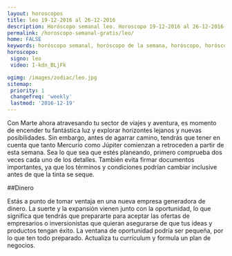 ```yaml
---
layout: horoscopos
title: leo 19-12-2016 al 26-12-2016 
description: Horóscopo semanal leo. Horoscopo 19-12-2016 al 26-12-2016. Horoscopos univision gratis
permalink: /horoscopo-semanal-gratis/leo/
home: FALSE
keywords: horóscopo semanal, horóscopo de la semana, horóscopo, horóscopo gratis,horóscopos, horóscopo esperanza gracia, horoscopos leo la semana, horóscopos gratis, Tarot, Astrologia, Zodíaco, leo, horoscopo gratis
horoscopo:
 signo: leo
 video: I-kdn_BLjFk

ogimg: /images/zodiac/leo.jpg
sitemap:
 priority: 1
 changefreq: 'weekly'
 lastmod: '2016-12-19'
---
```



Con Marte ahora atravesando tu sector de viajes y aventura, es momento de encender tu fantástica luz y explorar horizontes lejanos y nuevas posibilidades. Sin embargo, antes de agarrar camino, tendrás que tener en cuenta que tanto Mercurio como Júpiter comienzan a retroceden a partir de esta semana. Sea lo que sea que estés planeando, primero comprueba dos veces cada uno de los detalles. También evita firmar documentos importantes, ya que los términos y condiciones podrían cambiar inclusive antes de que la tinta se seque.     

##Dinero

Estás a punto de tomar ventaja en una nueva empresa generadora de dinero. La suerte y la expansión vienen junto con la oportunidad, lo que significa que tendrás que prepararte para aceptar las ofertas de empresarios o inversionistas que quieran asegurarse de que tus ideas y productos tengan éxito. La ventana de oportunidad podría ser pequeña, por lo que ten todo preparado. Actualiza tu currículum y formula un plan de negocios.